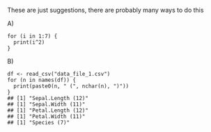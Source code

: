 These are just suggestions, there are probably many ways to do this

A)
```{r}
for (i in 1:7) {
  print(i^2)
}
```

B)
```{r}
df <- read_csv("data_file_1.csv")
for (n in names(df)) {
  print(paste0(n, " (", nchar(n), ")"))
}
## [1] "Sepal.Length (12)"
## [1] "Sepal.Width (11)"
## [1] "Petal.Length (12)"
## [1] "Petal.Width (11)"
## [1] "Species (7)"
```
